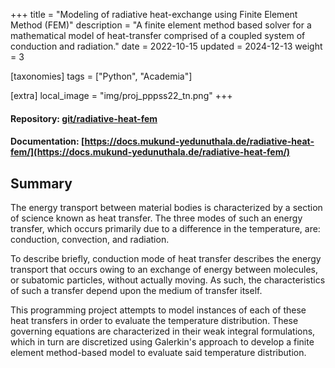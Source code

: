 +++
title = "Modeling of radiative heat-exchange using Finite Element Method (FEM)"
description = "A finite element method based solver for a mathematical model of heat-transfer comprised of a coupled system of conduction and radiation."
date = 2022-10-15
updated = 2024-12-13
weight = 3

[taxonomies]
tags = ["Python", "Academia"]

[extra]
local_image = "img/proj_pppss22_tn.png"
+++

#### Repository: [git/radiative-heat-fem](https://gitlab.com/mukund-yedunuthala/radiative-heat-fem)
#### Documentation: [https://docs.mukund-yedunuthala.de/radiative-heat-fem/](https://docs.mukund-yedunuthala.de/radiative-heat-fem/)

## Summary
The energy transport between material bodies is characterized by a section of science known as heat transfer. The three modes of such an energy transfer, which occurs primarily due to a difference in the temperature, are: conduction, convection, and radiation.

To describe briefly, conduction mode of heat transfer describes the energy transport that occurs owing to an exchange of energy between molecules, or subatomic particles, without actually moving. As such, the characteristics of such a transfer depend upon the medium of transfer itself.

This programming project attempts to model instances of each of these heat transfers in order to evaluate the temperature distribution. These governing equations are characterized in their weak integral formulations, which in turn are discretized using Galerkin's approach to develop a finite element method-based model to evaluate said temperature distribution.

